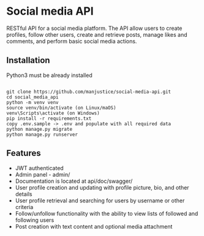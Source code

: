 # Social media API

RESTful API for a social media platform. The API allow users to create profiles, follow other users, create and retrieve posts, manage likes and comments, and perform basic social media actions.

## Installation

Python3 must be already installed

```shell

git clone https://github.com/manjustice/social-media-api.git
cd social_media_api
python -m venv venv
source venv/bin/activate (on Linux/maOS)
venv\Scripts\activate (on Windows)
pip install -r requirements.txt
copy .env.sample -> .env and populate with all required data
python manage.py migrate
python manage.py runserver
```

## Features

* JWT authenticated
* Admin panel - admin/
* Documentation is located at api/doc/swagger/
* User profile creation and updating with profile picture, bio, and other details
* User profile retrieval and searching for users by username or other criteria
* Follow/unfollow functionality with the ability to view lists of followed and following users
* Post creation with text content and optional media attachment
